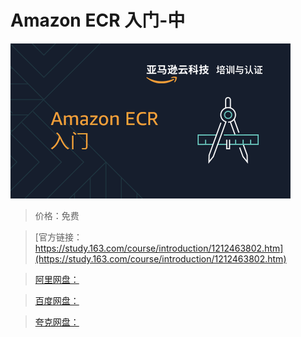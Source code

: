 # Amazon ECR 入门-中

![img](../../../assets/study163/free/9e64022f8af747a7840b172fda5f0c0f.png)

> 价格：免费

> [官方链接：https://study.163.com/course/introduction/1212463802.htm](https://study.163.com/course/introduction/1212463802.htm)

> [阿里网盘：]()

> [百度网盘：]()

> [夸克网盘：]()
